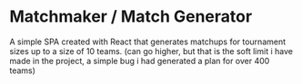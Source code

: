 # Matchmaker / Match Generator

A simple SPA created with React that generates matchups for tournament sizes up to a size of 10 teams. (can go higher, but that is the soft limit i have made in the project, a simple bug i had generated a plan for over 400 teams)
